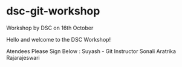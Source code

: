 # dsc-git-workshop
Workshop by DSC on 16th October


Hello and welcome to the DSC Workshop!



Atendees Please Sign Below :
Suyash - Git Instructor
Sonali
Aratrika
Rajarajeswari



